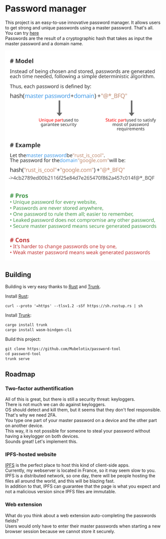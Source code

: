 # Password manager

This project is an easy-to-use innovative password manager.
It allows users to get strong and unique passwords using a master password.
That's all. You can try [here](https://passwords.mubelotix.dev)\
Passwords are the result of a cryptographic hash that takes as input the master password and a domain name.

![Operation schema](./assets/readme_schema.svg)

## Building

Building is very easy thanks to [Rust](https://www.rust-lang.org/) and [Trunk](https://github.com/thedodd/trunk).

Install [Rust](https://www.rust-lang.org/):
```console
curl --proto '=https' --tlsv1.2 -sSf https://sh.rustup.rs | sh
```

Install [Trunk](https://github.com/thedodd/trunk):
```console
cargo install trunk
cargo install wasm-bindgen-cli
```

Build this project:
```console
git clone https://github.com/Mubelotix/password-tool
cd password-tool
trunk serve
```

## Roadmap

### Two-factor authentification

All of this is great, but there is still a security threat: keyloggers.\
There is not much we can do against keyloggers.\
OS should detect and kill them, but it seems that they don't feel responsible.\
That's why we need 2FA.\
You type one part of your master password on a device and the other part on another device.\
This way, it is not possible for someone to steal your password without having a keylogger on both devices.\
Sounds great! Let's implement this.

### IPFS-hosted website

[IPFS](https://ipfs.io/) is the perfect place to host this kind of client-side apps.\
Currently, my webserver is located in France, so it may seem slow to you.\
IPFS is a distributed network, so one day, there will be people hosting the files all around the world, and this will be blazing fast.\
In addition to that, IPFS can guarantee that the page is what you expect and not a malicious version since IPFS files are immutable.

### Web extension

What do you think about a web extension auto-completing the passwords fields?\
Users would only have to enter their master passwords when starting a new browser session because we cannot store it securely.
